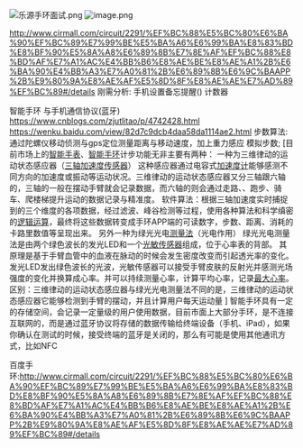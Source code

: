 ![乐源手环面试.png](https://upload-images.jianshu.io/upload_images/2636843-7c95ff33e8dedce1.png?imageMogr2/auto-orient/strip%7CimageView2/2/w/1240)
![image.png](https://upload-images.jianshu.io/upload_images/2636843-cfd01ba555a40404.png?imageMogr2/auto-orient/strip%7CimageView2/2/w/1240)

http://www.cirmall.com/circuit/2291/%EF%BC%88%E5%BC%80%E6%BA%90%EF%BC%89%E7%99%BE%E5%BA%A6%E6%99%BA%E8%83%BD%E8%BF%90%E5%8A%A8%E6%89%8B%E7%8E%AF%EF%BC%88%E8%BD%AF%E7%A1%AC%E4%BB%B6%E8%AE%BE%E8%AE%A1%2B%E6%BA%90%E4%BB%A3%E7%A0%81%2B%E6%89%8B%E6%9C%BAAPP%2B%E9%80%9A%E8%AE%AF%E5%8D%8F%E8%AE%AE%E7%AD%89%EF%BC%89#/details
刚需分析:
手机设置备忘提醒()
计数器

智能手环
与手机通信协议(蓝牙) 
https://www.cnblogs.com/zjutlitao/p/4742428.html
https://wenku.baidu.com/view/82d7c9dcb4daa58da1114ae2.html
步数算法:通过陀螺仪移动侦测与gps定位测量距离与移动速度，加上重力感应 模拟步数;
[目前市场上的[智能手表](https://www.baidu.com/s?wd=%E6%99%BA%E8%83%BD%E6%89%8B%E8%A1%A8&tn=SE_PcZhidaonwhc_ngpagmjz&rsv_dl=gh_pc_zhidao)、[智能手环](https://www.baidu.com/s?wd=%E6%99%BA%E8%83%BD%E6%89%8B%E7%8E%AF&tn=SE_PcZhidaonwhc_ngpagmjz&rsv_dl=gh_pc_zhidao)计步功能无非主要有两种：
一种为三维律动的运动状态感应器（[三轴加速度传感器](https://www.baidu.com/s?wd=%E4%B8%89%E8%BD%B4%E5%8A%A0%E9%80%9F%E5%BA%A6%E4%BC%A0%E6%84%9F%E5%99%A8&tn=SE_PcZhidaonwhc_ngpagmjz&rsv_dl=gh_pc_zhidao)）
这种感应器通过电容式[加速度计](https://www.baidu.com/s?wd=%E5%8A%A0%E9%80%9F%E5%BA%A6%E8%AE%A1&tn=SE_PcZhidaonwhc_ngpagmjz&rsv_dl=gh_pc_zhidao)能够感测不同方向的加速度或振动等运动状况。三维律动的运动状态感应器又分三轴跟六轴的，三轴的一般在摆动手臂就会记录数据，而六轴的则会通过走路、、跑步、骑车、爬楼梯提升运动的数据记录与精准度。
软件算法：根据三轴加速度实时捕捉到的三个维度的各项数据，经过滤波、峰谷检测等过程，使用各种算法和科学缜密的[逻辑运算](https://www.baidu.com/s?wd=%E9%80%BB%E8%BE%91%E8%BF%90%E7%AE%97&tn=SE_PcZhidaonwhc_ngpagmjz&rsv_dl=gh_pc_zhidao)，最终将这些数据转变成手环APP端的可读数字，步数、距离、消耗的卡路里数值等呈现出来。
另外一种为绿光光电[测量法](https://www.baidu.com/s?wd=%E6%B5%8B%E9%87%8F%E6%B3%95&tn=SE_PcZhidaonwhc_ngpagmjz&rsv_dl=gh_pc_zhidao)（光电作用）
绿光光电测量法是由两个绿色波长的发光LED和一个[光敏传感器](https://www.baidu.com/s?wd=%E5%85%89%E6%95%8F%E4%BC%A0%E6%84%9F%E5%99%A8&tn=SE_PcZhidaonwhc_ngpagmjz&rsv_dl=gh_pc_zhidao)组成，位于心率表的背部。
其原理是基于手臂血管中的血液在脉动的时候会发生密度改变而引起透光率的变化。发光LED发出绿色波长的光波，光敏传感器可以接受手臂皮肤的反射光并感测光场强度的变化并换算成心率。并可以持续测量心率，计算平均心率，记录[最大心率](https://www.baidu.com/s?wd=%E6%9C%80%E5%A4%A7%E5%BF%83%E7%8E%87&tn=SE_PcZhidaonwhc_ngpagmjz&rsv_dl=gh_pc_zhidao)。
区别：三维律动的运动状态感应器与绿光光电测量法不同的是，三维律动的运动状态感应器它能够检测到手臂的摆动，并且计算用户每天运动量
]
智能手环具有一定的存储空间，会记录一定量级的用户使用数据，目前市面上大部分手环，是不连接互联网的，而是通过蓝牙协议将存储的数据传输给终端设备（手机、iPad），如果你确认在测试的时候，接受终端的蓝牙是关闭的，那么有可能是使用其他通讯方式，比如NFC

百度手环:http://www.cirmall.com/circuit/2291/%EF%BC%88%E5%BC%80%E6%BA%90%EF%BC%89%E7%99%BE%E5%BA%A6%E6%99%BA%E8%83%BD%E8%BF%90%E5%8A%A8%E6%89%8B%E7%8E%AF%EF%BC%88%E8%BD%AF%E7%A1%AC%E4%BB%B6%E8%AE%BE%E8%AE%A1%2B%E6%BA%90%E4%BB%A3%E7%A0%81%2B%E6%89%8B%E6%9C%BAAPP%2B%E9%80%9A%E8%AE%AF%E5%8D%8F%E8%AE%AE%E7%AD%89%EF%BC%89#/details
